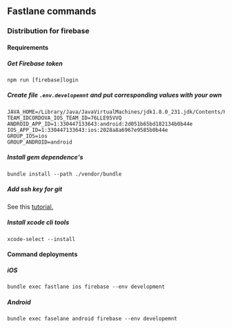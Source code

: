 ## Fastlane commands

### Distribution for firebase

#### Requirements

##### Get Firebase token
`npm run [firebase]login`
##### Create file `.env.developemnt` and put corresponding values with your own
```dotenv
JAVA_HOME=/Library/Java/JavaVirtualMachines/jdk1.8.0_231.jdk/Contents/Home
TEAM_IDCORDOVA_IOS_TEAM_ID=76LLE95VVQ
ANDROID_APP_ID=1:330447133643:android:2d051b65bd182134b0b44e
IOS_APP_ID=1:330447133643:ios:2028a8a6967e9585b0b44e
GROUP_IOS=ios
GROUP_ANDROID=android
```
##### Install gem dependence's
`bundle install --path ./vendor/bundle`
##### Add ssh key for git
See this [tutorial.](https://confluence.atlassian.com/bitbucket/set-up-ssh-for-git-728138079.html)
##### Install xcode cli tools
`xcode-select --install`

#### Command deployments

##### iOS
`bundle exec fastlane ios firebase --env development`
##### Android
`bundle exec faselane android firebase --env developemnt`
